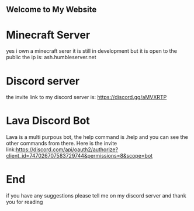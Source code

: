 ## Welcome to My Website

# Minecraft Server
yes i own a minecraft serer it is still in development but it is open to the public the ip is: ash.humbleserver.net

# Discord server
the invite link to my discord server is: https://discord.gg/aMVXRTP

# Lava Discord Bot
Lava is a multi purpous bot, the help command is .help and you can see the other commands from there. Here is the invite link:https://discord.com/api/oauth2/authorize?client_id=747026707583729744&permissions=8&scope=bot

# End
if you have any suggestions please tell me on my discord server and thank you for reading
